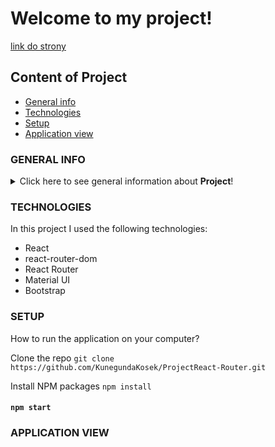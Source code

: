 # Welcome to my project!

[link do strony](https://kunegundakosek.github.io/ProjectReact-Router/)

## Content of Project

- [General info](#general-info)
- [Technologies](#technologies)
- [Setup](#Setup)
- [Application view](#application-view)

### GENERAL INFO

<details>
<summary>Click here to see general information about <b>Project</b>!</summary>
<b>In this application </b>you will find my projects that I wrote while learning React. I am currently doing the course "React - The Complete Guide (incl Hooks, React Router, Redux) on Udemy.
</details>

### TECHNOLOGIES

In this project I used the following technologies:

<ul>
  <li>React</li>
  <li>react-router-dom</li>
  <li>React Router</li>
  <li>Material UI</li>
  <li>Bootstrap</li>
 </ul>

### SETUP

How to run the application on your computer?

Clone the repo `git clone https://github.com/KunegundaKosek/ProjectReact-Router.git`

Install NPM packages `npm install`

#### `npm start`

### APPLICATION VIEW
